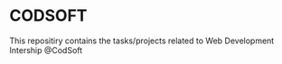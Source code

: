 # CODSOFT
This repositiry contains the tasks/projects related to Web Development Intership @CodSoft
